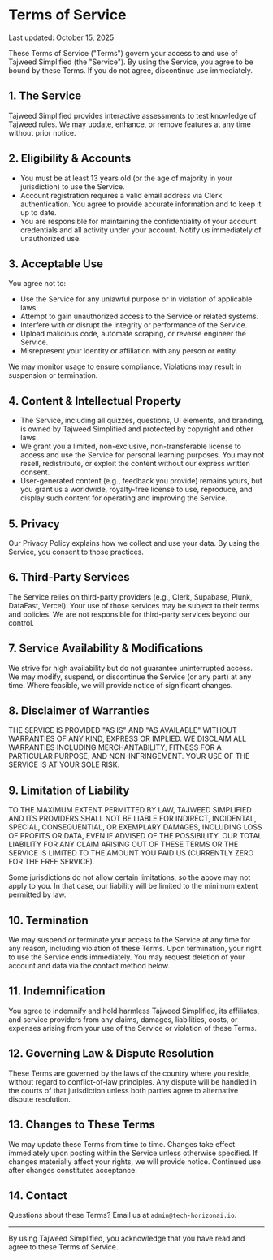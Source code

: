 # Terms of Service

Last updated: October 15, 2025

These Terms of Service ("Terms") govern your access to and use of Tajweed Simplified (the "Service"). By using the Service, you agree to be bound by these Terms. If you do not agree, discontinue use immediately.

## 1. The Service
Tajweed Simplified provides interactive assessments to test knowledge of Tajweed rules. We may update, enhance, or remove features at any time without prior notice.

## 2. Eligibility & Accounts
- You must be at least 13 years old (or the age of majority in your jurisdiction) to use the Service.
- Account registration requires a valid email address via Clerk authentication. You agree to provide accurate information and to keep it up to date.
- You are responsible for maintaining the confidentiality of your account credentials and all activity under your account. Notify us immediately of unauthorized use.

## 3. Acceptable Use
You agree not to:
- Use the Service for any unlawful purpose or in violation of applicable laws.
- Attempt to gain unauthorized access to the Service or related systems.
- Interfere with or disrupt the integrity or performance of the Service.
- Upload malicious code, automate scraping, or reverse engineer the Service.
- Misrepresent your identity or affiliation with any person or entity.

We may monitor usage to ensure compliance. Violations may result in suspension or termination.

## 4. Content & Intellectual Property
- The Service, including all quizzes, questions, UI elements, and branding, is owned by Tajweed Simplified and protected by copyright and other laws.
- We grant you a limited, non-exclusive, non-transferable license to access and use the Service for personal learning purposes. You may not resell, redistribute, or exploit the content without our express written consent.
- User-generated content (e.g., feedback you provide) remains yours, but you grant us a worldwide, royalty-free license to use, reproduce, and display such content for operating and improving the Service.

## 5. Privacy
Our Privacy Policy explains how we collect and use your data. By using the Service, you consent to those practices.

## 6. Third-Party Services
The Service relies on third-party providers (e.g., Clerk, Supabase, Plunk, DataFast, Vercel). Your use of those services may be subject to their terms and policies. We are not responsible for third-party services beyond our control.

## 7. Service Availability & Modifications
We strive for high availability but do not guarantee uninterrupted access. We may modify, suspend, or discontinue the Service (or any part) at any time. Where feasible, we will provide notice of significant changes.

## 8. Disclaimer of Warranties
THE SERVICE IS PROVIDED "AS IS" AND "AS AVAILABLE" WITHOUT WARRANTIES OF ANY KIND, EXPRESS OR IMPLIED. WE DISCLAIM ALL WARRANTIES INCLUDING MERCHANTABILITY, FITNESS FOR A PARTICULAR PURPOSE, AND NON-INFRINGEMENT. YOUR USE OF THE SERVICE IS AT YOUR SOLE RISK.

## 9. Limitation of Liability
TO THE MAXIMUM EXTENT PERMITTED BY LAW, TAJWEED SIMPLIFIED AND ITS PROVIDERS SHALL NOT BE LIABLE FOR INDIRECT, INCIDENTAL, SPECIAL, CONSEQUENTIAL, OR EXEMPLARY DAMAGES, INCLUDING LOSS OF PROFITS OR DATA, EVEN IF ADVISED OF THE POSSIBILITY. OUR TOTAL LIABILITY FOR ANY CLAIM ARISING OUT OF THESE TERMS OR THE SERVICE IS LIMITED TO THE AMOUNT YOU PAID US (CURRENTLY ZERO FOR THE FREE SERVICE).

Some jurisdictions do not allow certain limitations, so the above may not apply to you. In that case, our liability will be limited to the minimum extent permitted by law.

## 10. Termination
We may suspend or terminate your access to the Service at any time for any reason, including violation of these Terms. Upon termination, your right to use the Service ends immediately. You may request deletion of your account and data via the contact method below.

## 11. Indemnification
You agree to indemnify and hold harmless Tajweed Simplified, its affiliates, and service providers from any claims, damages, liabilities, costs, or expenses arising from your use of the Service or violation of these Terms.

## 12. Governing Law & Dispute Resolution
These Terms are governed by the laws of the country where you reside, without regard to conflict-of-law principles. Any dispute will be handled in the courts of that jurisdiction unless both parties agree to alternative dispute resolution.

## 13. Changes to These Terms
We may update these Terms from time to time. Changes take effect immediately upon posting within the Service unless otherwise specified. If changes materially affect your rights, we will provide notice. Continued use after changes constitutes acceptance.

## 14. Contact
Questions about these Terms? Email us at `admin@tech-horizonai.io`.

---

By using Tajweed Simplified, you acknowledge that you have read and agree to these Terms of Service.

